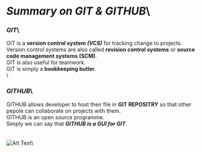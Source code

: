 # __*Summary on GIT & GITHUB*__\
### **_GIT_**\
GIT is a __version control system *(VCS)*__ for tracking change to projects.\
Version control systems are also called __revision control systems__ or __source code management systems (SCM)__.\
GIT is also useful for teamwork.\
GIT is simply a __bookkeeping butler__.\
\
### **_GITHUB_**\
GITHUB allows developer to host their file in __GIT REPOSITRY__ so that other pepole can collaborate on projects with them.\
GITHUB is an open source programme.\
Simply we can say that __*GITHUB is a GUI for GIT*__.\
\
\
![Alt Text](https://www.coredna.com/files/images/blogs/71/810/What-is-Git-Infographic.webp?w=831&h=3498&f=png)\
